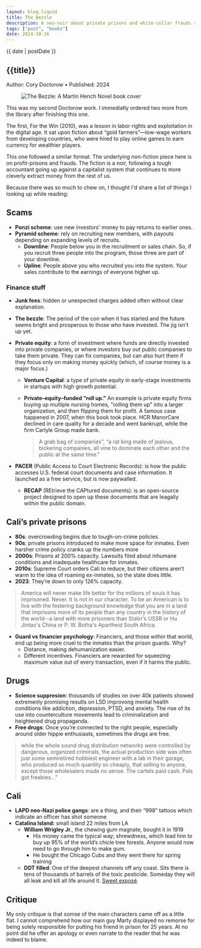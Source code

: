 ```yaml
---
layout: blog.liquid
title: The Bezzle
description: A neo-noir about private prisons and white-collar frauds set in 2009
tags: ["post", "books"]
date: 2024-10-16
---
```



<section class="hero"><time class="meta-date" datetime="{{ date | postDate }}">{{ date | postDate }}</time>

# {{title}}

Author: Cory Doctorow  • Published: 2024

</section>

<section>
    <div class="content-inner">


<figure>
    <picture class="cover">
        <source srcset="https://images-na.ssl-images-amazon.com/images/P/B0C1X73SYZ.01._SX360_SCLZZZZZZZ_.jpg" type="image/jpg">
        <img src="https://images-na.ssl-images-amazon.com/images/P/B0C1X73SYZ.01._SX360_SCLZZZZZZZ_.jpg" alt="The Bezzle: A Martin Hench Novel book cover" >
    </picture>
</figure>


This was my second Doctorow work. I immediatly ordered two more from the library after finishing this one. 

The first, For the Win (2010), was a lesson in labor rights and exploitation in the digital age. It sat upon  fiction about “gold farmers”—low-wage workers from developing countries, who were hired to play online games to earn currency for wealthier players.


This one followed a similar format. The underlying non-fiction piece here is on profit-prisons and frauds. The fiction is a noir, following a tough accountant going up against a capitalist system that continues to more cleverly extract money from the rest of us.



Because there was so much to chew on, I thought I'd share a list of things I looking up while reading: 

## Scams

- **Ponzi scheme**: use new investors' money to pay returns to earlier ones.
- **Pyramid scheme**: rely on recruiting new members, with payouts depending on expanding levels of recruits.
    - **Downline**: People below you in the recruitment or sales chain. So, if you recruit three people into the program, those three are part of your downline. 
    - **Upline**: People above you who recruited you into the system. Your sales contribute to the earnings of everyone higher up.

### Finance stuff
    
- **Junk fees**: hidden or unexpected charges added often without clear explanation. 
- **The bezzle**: The period of the con when it has started and the future seems bright and prosperous to those who have invested. The jig isn't up yet. 
- **Private equity**: a form of investment where funds are directly invested into private companies, or where investors buy out public companies to take them private. They can fix companies, but can also hurt them if they focus only on making money quickly (which, of course money is a major focus.)
    - **Venture Capital**: a type of private equity in early-stage investments in startups with high growth potential.
    - **Private–equity–funded “roll up.”** An example is private equity firms buying up multiple nursing homes, "rolling them up" into a larger organization, and then flipping them for profit. A famous case happened in 2007, when this book took place. HCR ManorCare declined in care quality for a decade and went bankrupt, while the firm Carlyle Group made bank.

        > A grab bag of companies”, “a rat king made of jealous, bickering companies, all vine to dominate each other and the public at the same time."
    
    
- **PACER** (Public Access to Court Electronic Records): is how the public accesses U.S. federal court documents and case information. It launched as a free service, but is now paywalled.
    + **RECAP** (REtrieve the CAPtured documents): is an open-source project designed to open up these documents that are leagally within the public domain. 


## Cali’s private prisons


- **80s**: overcrowding begins due to tough-on-crime policies
- **90s**: private prisons introduced to make more space for inmates. Even harsher crime policy cranks up the numbers more
- **2000s**: Prisons at 200% capacity. Lawsuits filed about inhumane conditions and inadequate healthcare for inmates.
- **2010s**: Supreme Court orders Cali to reduce, but their citizens aren’t warm to the idea of roaming ex-inmates, so the state does little.
- **2023**: They’re down to only 126% capacity.


> America will never make life better for the millions of souls it has imprisoned. Never. It is not in our character. To be an American is to live with the festering background knowledge that you are in a land that imprisons more of its people than any country in the history of the world--a land with more prisoners than Stalin's USSR or Hu Jintao's China or P. W. Botha's Apartheid South Africa.


- **Guard vs financier psychology**: Financiers, and those within that world, end up being more cruel to the inmates than the prison guards. Why?
    - Distance, making dehumanization easier.
    - Different incentives. Financiers are rewarded for squeezing maximum value out of every transaction, even if it harms the public.


## Drugs
- **Science suppresion**: thousands of studies on over 40k patients showed extremenly promising results on LSD improvong mental health conditions like addiction, depression, PTSD, and anxiety. The rise of its use into counterculture movements lead to criminalization and heightened drug propaganda.
- **Free drugs**: Once you’re connected to the right people, especially around older hippie enthusiasts, sometimes the drugs are free. 

> while the whole sound drug distribution networks were controlled by dangerous, organized criminals, the actual production side was often just some semiretired hobbiest engineer with a lab in their garage, who produced so much quantity so cheaply, that selling to anyone, except those wholesalers made no sense. The cartels paid cash. Pals got freebies...”


## Cali
- **LAPD neo-Nazi police gangs**: are a thing, and their “998” tattoos which indicate an officer has shot someone
- **Catalina Island:** small island 22 miles from LA
    - **William Wrigley Jr.**, the chewing gum magnate, bought it in 1919
        - His money came the typical way; shrewdness, which lead him to buy up 95% of the world’s chicle tree forests. Anyone would now need to go through him to make gum.
        - He bought the Chicago Cubs and they went there for spring training
    - **DDT filled**: One of the deepest channels off any coast. Sits there is tens of thousands of barrels of the toxic pesticide. Someday they will all leak and kill all life around it. [Sweet exposé](https://www.latimes.com/projects/la-coast-ddt-dumping-ground/).

    
## Critique
My only critique is that somse of the main characters came off as a little flat. I cannot comprehend how our main guy Marty displayed no remorse for being solely responsible for putting his friend in prison for 25 years. At no point did he offer an apology or even narrate to the reader that he was indeed to blame.



